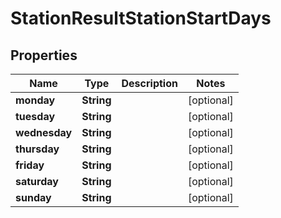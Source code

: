 

# StationResultStationStartDays


## Properties

| Name | Type | Description | Notes |
|------------ | ------------- | ------------- | -------------|
|**monday** | **String** |  |  [optional] |
|**tuesday** | **String** |  |  [optional] |
|**wednesday** | **String** |  |  [optional] |
|**thursday** | **String** |  |  [optional] |
|**friday** | **String** |  |  [optional] |
|**saturday** | **String** |  |  [optional] |
|**sunday** | **String** |  |  [optional] |




